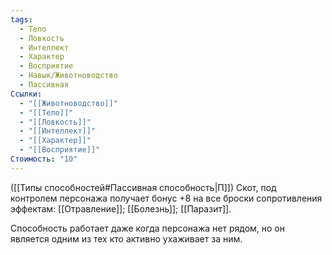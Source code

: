 ```yaml
---
tags:
  - Тело
  - Ловкость
  - Интеллект
  - Характер
  - Восприятие
  - Навык/Животноводство
  - Пассивная
Ссылки:
  - "[[Животноводство]]"
  - "[[Тело]]"
  - "[[Ловкость]]"
  - "[[Интеллект]]"
  - "[[Характер]]"
  - "[[Восприятие]]"
Стоимость: "10"
---
```

([[Типы способностей#Пассивная способность|П]]) Скот, под контролем персонажа получает бонус +8 на все броски сопротивления эффектам: [[Отравление]]; [[Болезнь]]; [[Паразит]].

Способность работает даже когда персонажа нет рядом, но он является одним из тех кто активно ухаживает за ним. 